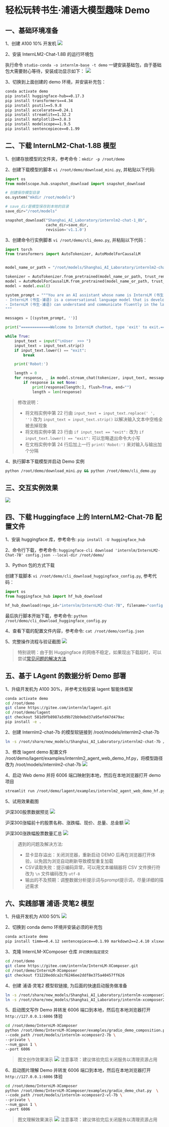 # 轻松玩转书生·浦语大模型趣味 Demo

## 一、基础环境准备
1、创建 A100 10% 开发机
![](./asset/04.png)

2、安装 InternLM2-Chat-1.8B 的运行环境包

执行命令 `studio-conda -o internlm-base -t demo` 一键安装基础包，由于基础包大需要耐心等待，安装成功显示如下：
![](./asset/05.png)

3、切换到上面创建的 demo 环境，并安装补充包：
```bash
conda activate demo
pip install huggingface-hub==0.17.3
pip install transformers==4.34
pip install psutil==5.9.8
pip install accelerate==0.24.1
pip install streamlit==1.32.2
pip install matplotlib==3.8.3
pip install modelscope==1.9.5
pip install sentencepiece==0.1.99
```

## 二、下载 InternLM2-Chat-1.8B 模型
1、创建存放模型的文件夹，参考命令：`mkdir -p /root/demo`

2、创建下载模型的脚本 `vi /root/demo/download_mini.py`, 并粘贴以下代码:
```python
import os
from modelscope.hub.snapshot_download import snapshot_download

# 创建保存模型目录
os.system("mkdir /root/models")

# save_dir是模型保存到本地的目录
save_dir="/root/models"

snapshot_download("Shanghai_AI_Laboratory/internlm2-chat-1_8b",
                  cache_dir=save_dir,
                  revision='v1.1.0')
```
3、创建命令行实例脚本 `vi /root/demo/cli_demo.py`, 并粘贴以下代码：
```python
import torch
from transformers import AutoTokenizer, AutoModelForCausalLM


model_name_or_path = "/root/models/Shanghai_AI_Laboratory/internlm2-chat-1_8b"

tokenizer = AutoTokenizer.from_pretrained(model_name_or_path, trust_remote_code=True, device_map='cuda:0')
model = AutoModelForCausalLM.from_pretrained(model_name_or_path, trust_remote_code=True, torch_dtype=torch.bfloat16, device_map='cuda:0')
model = model.eval()

system_prompt = """You are an AI assistant whose name is InternLM (书生·浦语).
- InternLM (书生·浦语) is a conversational language model that is developed by Shanghai AI Laboratory (上海人工智能实验室). It is designed to be helpful, honest, and harmless.
- InternLM (书生·浦语) can understand and communicate fluently in the language chosen by the user such as English and 中文.
"""

messages = [(system_prompt, '')]

print("=============Welcome to InternLM chatbot, type 'exit' to exit.=============")

while True:
    input_text = input("\nUser  >>> ")
    input_text = input_text.strip()
    if input_text.lower() == "exit":
        break

    print('Robot:')

    length = 0
    for response, _ in model.stream_chat(tokenizer, input_text, messages):
        if response is not None:
            print(response[length:], flush=True, end="")
            length = len(response)
```
> 修改说明：
> - 将文档实例中第 22 行由 `input_text = input_text.replace(' ', '')` 改为 `input_text = input_text.strip()` 以解决输入文本中空格全被去掉现象
> - 将文档实例中第 23 行由 `if input_text == "exit":` 改为 `if input_text.lower() == "exit":` 可以忽略退出命令大小写
> - 在文档实例中第 24 行后加上一行 `print('Robot:')` 来对输入与输出加个分隔

4、执行脚本下载模型并启动 Demo 实例
```bash
python /root/demo/download_mini.py && python /root/demo/cli_demo.py
```
## 三、交互实例效果
![](./asset/06.png)

## 四、下载 Huggingface 上的 InternLM2-Chat-7B 配置文件
1、安装 huggingface 库，参考命令: `pip install -U huggingface_hub`

2、命令行下载，参考命令: `huggingface-cli download 'internlm/InternLM2-Chat-7B' config.json --local-dir /root/demo/`

3、Python 包的方式下载

创建下载脚本 `vi /root/demo/cli_download_huggingface_config.py`, 参考代码：
```python
import os
from huggingface_hub import hf_hub_download

hf_hub_download(repo_id="internlm/InternLM2-Chat-7B", filename="config.json", local_dir = '/root/demo/', resume_download = True)
```

最后执行脚本开始下载，参考命令: `python /root/demo/cli_download_huggingface_config.py`

4、查看下载的配置文件内容，参考命令: `cat /root/demo/config.json`

5、完整操作流程与验证截图
![](./asset/07.png)

> 特别说明：由于到 Huggingface 的网络不稳定，如果现出下载超时，可以尝试[常见问题的解决方法](https://cguue83gpz.feishu.cn/docx/Noi7d5lllo6DMGxkuXwclxXMn5f#K0i7dWjTFoTqn7xAwE4c2vNnn9g)

## 五、基于 LAgent 的数据分析 Demo 部署
1、升级开发机为 A100 30%，并参考文档安装 lagent 智能体框架
```bash
conda activate demo
cd /root/demo
git clone https://gitee.com/internlm/lagent.git
cd /root/demo/lagent
git checkout 581d9fb8987a5d9b72bb9ebd37a95efd47d479ac
pip install -e .
```

2、创建 Internlm2-chat-7b 的模型软链接到 /root/models/internlm2-chat-7b
```bash
ln -s /root/share/new_models/Shanghai_AI_Laboratory/internlm2-chat-7b /root/models/internlm2-chat-7b
```

3、修改 lagent demo 配置文件 /root/demo/lagent/examples/internlm2_agent_web_demo_hf.py，将模型路径改为 /root/models/internlm2-chat-7b
![](./asset/14.png)

4、启动 Web demo 并将 6006 端口映射到本地，然后在本地浏览器打开 demo 项目
```bash
streamlit run /root/demo/lagent/examples/internlm2_agent_web_demo_hf.py --server.address 127.0.0.1 --server.port 6006
```

5、试用效果截图

沪深300股票数据预览
![](./asset/08.png)

沪深300涨幅前十的股票名称、涨跌幅、现价、总量、总金额
![](./asset/09.png)

沪深300涨跌幅股票数量汇总
![](./asset/10.png)

> 遇到的问题及解决方法:
> - 显卡显存溢出：关闭浏览器，重新启动 DEMO 后再在浏览器打开体验，以免因为浏览自动刷新导致模型重复加载
> - CSV读取失败：提示编码异常，可以用文本编辑器将 CSV 文件换行符改为 `\n` 文件编码改为 `utf-8`
> - 输出的不及预期：调整数据分析提示词与prompt提示词，尽量详细的描述需求

## 六、实践部署 浦语·灵笔2 模型
1、升级开发机为 A100 50%
![](./asset/11.png)

2、切换到 conda demo 环境并安装必须的补充包
```bash
conda activate demo
pip install timm==0.4.12 sentencepiece==0.1.99 markdown2==2.4.10 xlsxwriter==3.1.2 gradio==4.13.0 modelscope==1.9.5
```

3、克隆 InternLM-XComposer 仓库 `并切换到指定提交`
```bash
cd /root/demo
git clone https://gitee.com/internlm/InternLM-XComposer.git
cd /root/demo/InternLM-XComposer
git checkout f31220eddca2cf6246ee2ddf8e375a40457ff626
```

4、创建 浦语·灵笔2 模型软链接, 为后面的快速启动服务做准备
```bash
ln -s /root/share/new_models/Shanghai_AI_Laboratory/internlm-xcomposer2-7b /root/models/internlm-xcomposer2-7b
ln -s /root/share/new_models/Shanghai_AI_Laboratory/internlm-xcomposer2-vl-7b /root/models/internlm-xcomposer2-vl-7b
```

5、启动图文写作 Demo 并转发 6006 端口到本地，然后在本地浏览器打开 `http://127.0.0.1:6006` 体验
```bash
cd /root/demo/InternLM-XComposer
python /root/demo/InternLM-XComposer/examples/gradio_demo_composition.py  \
--code_path /root/models/internlm-xcomposer2-7b \
--private \
--num_gpus 1 \
--port 6006
```
> 图文创作效果演示
![](./asset/12.png)
> 注意事项：建议体验完后关闭服务以清理资源占用

6、启动图片理解 Demo 并转发 6006 端口到本地，然后在本地浏览器打开 `http://127.0.0.1:6006` 体验
```bash
cd /root/demo/InternLM-XComposer
python /root/demo/InternLM-XComposer/examples/gradio_demo_chat.py  \
--code_path /root/models/internlm-xcomposer2-vl-7b \
--private \
--num_gpus 1 \
--port 6006
```
> 图文理解效果演示
![](./asset/13.png)
> 注意事项：建议体验完后关闭服务以清理资源占用